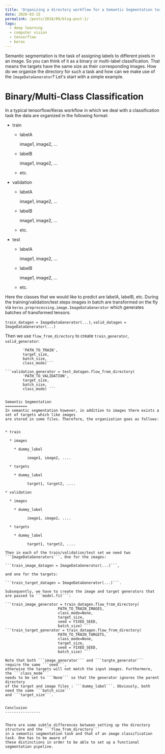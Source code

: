 ```yaml
---
title: 'Organizing a directory workflow for a Semantic Segmentation task'
date: 2020-03-15
permalink: /posts/2018/09/blog-post-1/
tags:
  - deep learning
  - computer vision
  - tensorflow
  - keras
---
```


Semantic segmentation is the task of assigning labels to different pixels in an image.
So you can think of it as a binary or multi-label classification.
That means the targets have the same size as their corresponding images.
How do we organize the directory for such a task and how can we make 
use of the ```ImageDataGenerator```? Let's start with a simple example.

Binary/Multi-Class Classification
==========

In a typical tensorflow/Keras workflow in which we deal with a classification 
task the data are organized in the following format:

* train
  * labelA
    
    image1, image2, ...
  
  * labelB 

    image1, image2, ...

   * etc.

* validation
  * labelA
    
    image1, image2, ...
  
  * labelB 

    image1, image2, ...

   * etc.
 
* test
  * labelA
    
    image1, image2, ...
  
  * labelB 

    image1, image2, ...

   * etc.
    
Here the classes that we would like to predict are labelA, labelB, etc.
During the training/validation/test steps images in batch are transformed on the fly 
via ```keras.preprocessing.image.ImageDataGenerator``` which generates batches of transformed 
tensors:

```train_datagen = ImageDataGenerator(...)```, ```valid_datagen = ImageDataGenerator(...)```

Then we use ```flow_from_directory``` to create ```train_generator```, ```valid_generator```:

```train_generator = train_datagen.flow_from_directory(
        'PATH_TO_TRAIN',
        target_size,
        batch_size,
        class_mode)```

```validation_generator = test_datagen.flow_from_directory(
        'PATH_TO_VALIDATION',
        target_size,
        batch_size,
        class_mode) ```


Semantic Segmentation
==========
In semantic segmentation however, in addition to images there exists a set of targets which like images 
are stored in some files. Therefore, the organization goes as follows:


* train

  * images
    
    * dummy_label

          image1, image2, ....
  
  * targets 

    * dummy_label

          target1, target2, ....

* validation

  * images
    
    * dummy_label

          image1, image2, ....
  
  * targets 

    * dummy_label

          target1, target2, ....

Then in each of the train/validation/test set we need two ```ImageDataGenerators```, One for the images:

```train_image_datagen = ImageDataGenerator(...)```,

and one for the targets:
 
```train_target_datagen = ImageDataGenerator(...)```.

Subsequently, we have to create the image and target generators that are passed to ```model.fit```:

```train_image_generator = train_datagen.flow_from_directory(
                        PATH_TO_TRAIN_IMAGES,
                        class_mode=None, 
                        target_size,
                        seed = FIXED_SEED,
                        batch_size) ```
```train_target_generator = train_datagen.flow_from_directory(
                        PATH_TO_TRAIN_TARGETS,
                        class_mode=None, 
                        target_size,
                        seed = FIXED_SEED,
                        batch_size) ```

Note that both ```image_generator``` and ```targte_generator``` require the same ```seed```, 
otherwise the targets will not match the input images. Furthermore, the ```class_mode``` 
needs to be set to ```None``` so that the generator ignores the parent directory 
of the target and image files : ```dummy_label```. Obviously, both need the same ```batch_size``` 
and ```target_size```.


Conclusion
----------------


There are some subtle differences between setting up the directory structure and the ```flow_from_directory``` 
in a semantic segmentation task and that of an image classification task. One has to be aware of 
these distinctions in order to be able to set up a functional segmentation pipeline. 



